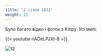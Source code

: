 ```yaml
---
title: "2 січня 2022"
weight: 13
---
```

Було багато відео і фоток з Кіпру. Усі милі:

{{< youtube nAOeLPJXt-8  >}}

![12](/images/2022-01-02.jpg)